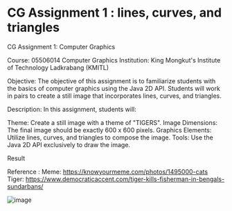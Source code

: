 # CG Assignment 1 : lines, curves, and triangles
CG Assignment 1: Computer Graphics

Course: 05506014 Computer Graphics
Institution: King Mongkut's Institute of Technology Ladkrabang (KMITL)

Objective:
The objective of this assignment is to familiarize students with the basics of computer graphics using the Java 2D API. Students will work in pairs to create a still image that incorporates lines, curves, and triangles.

Description:
In this assignment, students will:

Theme: Create a still image with a theme of "TIGERS".
Image Dimensions: The final image should be exactly 600 x 600 pixels.
Graphics Elements: Utilize lines, curves, and triangles to compose the image.
Tools: Use the Java 2D API exclusively to draw the image.

Result

Reference :
Meme: https://knowyourmeme.com/photos/1495000-cats
Tiger: https://www.democraticaccent.com/tiger-kills-fisherman-in-bengals-sundarbans/

![image](https://github.com/Buye4h/cg-assignment1/assets/73097117/aade6e21-79da-4366-a211-e23b78423d4a)
